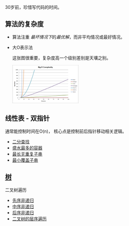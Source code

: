 
30岁前，珍惜写代码的时间。

## 算法的复杂度
* 算法注重 *最坏情况下*的*最优解*，而非平均情况或最好情况。
* 大O表示法 

    这张图很重要，复杂度高一个级别差别是天壤之别。
    
    <img width="45%" height="30%" src="https://github.com/RynnLee/rynn-code-master/blob/master/pics/big-o.png"/>

## 线性表 - 双指针
 通常能控制时间在O(n)，
 核心点是控制前后指针移动相关逻辑。
 * [二分查找](./topics/二分查找.md) 
 * [盛水最多的容器](./topics/盛水最多的容器.md) 
 * [最长无重复子串](./topics/最长无重复子串.md) 
 * [最小覆盖子串](./topics/最小覆盖子串.md) 
## [树](./pics/tree-type.png)
二叉树遍历

 * [先序非递归](./topics/tree/先序非递归.md)
 * [中序非递归](./topics/tree/中序非递归.md) 
 * [后序非递归](./topics/tree/后序非递归.md) 
 * [二叉树的层序遍历](./topics/tree/二叉树的层序遍历.md) 
    
